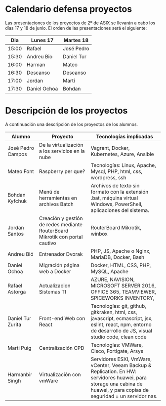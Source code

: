 # Calendario defensa proyectos

Las presentaciones de los proyectos de 2º de ASIX se llevarán a cabo los días 17 y 18 de junio. El orden de las presentaciones será el siguiente:

Dia | Lunes 17 | Martes 18
-- | -- | --
15:00 | Rafael | José Pedro 
15:30 | Andreu Bio | Daniel Tur
16:00 | Harman | Mateo  
16:30 | Descanso | Descanso
17:00 | Jordan | Martí
17:30 | Daniel Ochoa | Bohdan

# Descripción de los proyectos

A continuación una descripción de los proyectos de los alumnos.

Alumno | Proyecto | Tecnologías implicadas
-- | -- | -- 
José Pedro Campos | De la virtualización a los servicios en la nube | Vagrant, Docker, Kubernetes, Azure, Ansible
Mateo Font | Raspberry per que?  | Tecnologías: Linux, Apache, Mysql, PHP, html, css, wordpress, ssh
Bohdan Kyfchuk | Menú de herramientas en archivos Batch  | Archivos de texto sin formato con la extensión .bat, máquina virtual Windows, PowerShell, aplicaciones del sistema.
Jordan Santos | Creación y gestión de redes mediante RouterBoard Mikrotik con portal cautivo | RouterBoard Mikrotik, winbox
Andreu Bió | Entrenador Dvorak  | PHP, JS, Apache o Nginx, MariaDB, Docker, Bash
Daniel Ochoa |  Migración página web a Docker | Docker, HTML, CSS, PHP, MySQL, Apache
Rafael Astorga | Actualizacion Sistemas TI | AZURE, NAVISION, MICROSOFT SERVER 2016, OFFICE 365, TEAMVIEWER, SPICEWORKS INVENTORY,
Daniel Tur Zurita | Front-end Web con React | Tecnologías: git, github, gitkraken, html, css, javascript, ecmascript, jsx, eslint, react, npm, entorno de desarrollo de JS, visual studio code, clean code
Marti Puig | Centralización CPD | Tecnologías: VMWare, Cisco, Fortigate, Arsys
Harmanbir Singh | Virtualización con vmWare  | Servidores ESXI, VmWare, vCenter, Veeam Backup & Replication. En HW: servidores huawei, para storage una cabina de huawei, y para copias de seguridad = un servidor nas.
